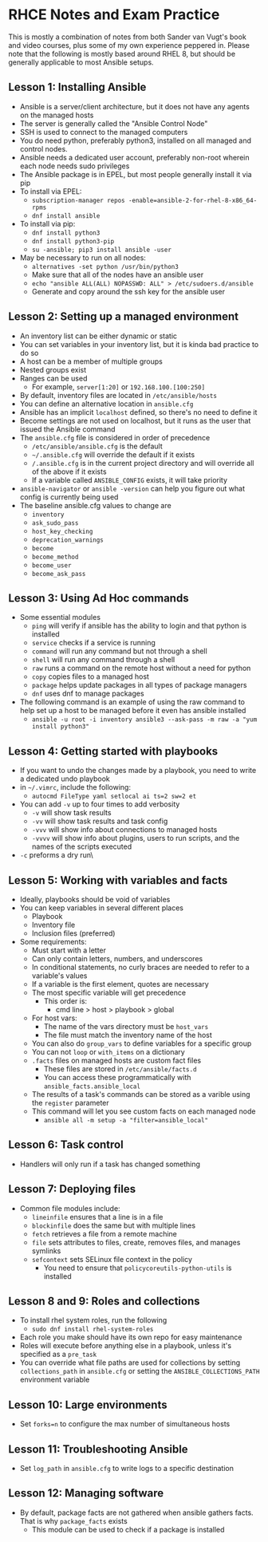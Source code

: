 # RHCE Notes and Exam Practice
This is mostly a combination of notes from both Sander van Vugt's book and video courses, plus some of my own experience peppered in. Please note that the following is mostly based around RHEL 8, but should be generally applicable to most Ansible setups.
## Lesson 1: Installing Ansible
- Ansible is a server/client architecture, but it does not have any agents on the managed hosts
- The server is generally called the "Ansible Control Node"
- SSH is used to connect to the managed computers
- You do need python, preferably python3, installed on all managed and control nodes.
- Ansible needs a dedicated user account, preferably non-root wherein each node needs sudo privileges
- The Ansible package is in EPEL, but most people generally install it via pip
- To install via EPEL:
    - `subscription-manager repos -enable=ansible-2-for-rhel-8-x86_64-rpms`
    - `dnf install ansible`
- To install via pip:
    - `dnf install python3`
    - `dnf install python3-pip`
    - `su -ansible; pip3 install ansible -user`
- May be necessary to run on all nodes:
    - `alternatives -set python /usr/bin/python3`
    - Make sure that all of the nodes have an ansible user
    - `echo "ansible ALL(ALL) NOPASSWD: ALL" > /etc/sudoers.d/ansible`
    - Generate and copy around the ssh key for the ansible user
## Lesson 2: Setting up a managed environment
- An inventory list can be either dynamic or static
- You can set variables in your inventory list, but it is kinda bad practice to do so
- A host can be a member of multiple groups
- Nested groups exist
- Ranges can be used
    - For example, `server[1:20]` or `192.168.100.[100:250]`
- By default, inventory files are located in `/etc/ansible/hosts`
- You can define an alternative location in `ansible.cfg`
- Ansible has an implicit `localhost` defined, so there's no need to define it
- Become settings are not used on localhost, but it runs as the user that issued the Ansible command
- The `ansible.cfg` file is considered in order of precedence
    - `/etc/ansible/ansible.cfg` is the default
    - `~/.ansible.cfg` will override the default if it exists
    - `/.ansible.cfg` is in the current project directory and will override all of the above if it exists
    - If a variable called `ANSIBLE_CONFIG` exists, it will take priority
- `ansible-navigator` or `ansible -version` can help you figure out what config is currently being used
- The baseline ansible.cfg values to change are
    - `inventory`
    - `ask_sudo_pass`
    - `host_key_checking`
    - `deprecation_warnings`
    - `become`
    - `become_method`
    - `become_user`
    - `become_ask_pass`
## Lesson 3: Using Ad Hoc commands
- Some essential modules
    - `ping` will verify if ansible has the ability to login and that python is installed
    - `service` checks if a service is running
    - `command` will run any command but not through a shell
    - `shell` will run any command through a shell
    - `raw` runs a command on the remote host without a need for python
    - `copy` copies files to a managed host
    - `package` helps update packages in all types of package managers
    - `dnf` uses dnf to manage packages
- The following command is an example of using the raw command to help set up a host to be managed before it even has ansible installed
    - `ansible -u root -i inventory ansible3 --ask-pass -m raw -a "yum install python3"`
## Lesson 4: Getting started with playbooks
- If you want to undo the changes made by a playbook, you need to write a dedicated undo playbook
- in `~/.vimrc`, include the following:
    - `autocmd FileType yaml setlocal ai ts=2 sw=2 et`
- You can add `-v` up to four times to add verbosity
    - `-v` will show task results
    - `-vv` will show task results and task config
    - `-vvv` will show info about connections to managed hosts
    - `-vvvv` will show info about plugins, users to run scripts, and the names of the scripts executed
- `-c` preforms a dry run\
## Lesson 5: Working with variables and facts
- Ideally, playbooks should be void of variables
- You can keep variables in several different places
    - Playbook
    - Inventory file
    - Inclusion files (preferred)
- Some requirements:
    - Must start with a letter
    - Can only contain letters, numbers, and underscores
    - In conditional statements, no curly braces are needed to refer to a variable's values
    - If a variable is the first element, quotes are necessary
    - The most specific variable will get precedence
        - This order is:
            - cmd line > host > playbook > global
    - For host vars:
        - The name of the vars directory must be `host_vars`
        - The file must match the inventory name of the host
    - You can also do `group_vars` to define variables for a specific group
    - You can not `loop` or `with_items` on a dictionary
    - `.facts` files on managed hosts are custom fact files
        - These files are stored in `/etc/ansible/facts.d`
        - You can access these programmatically with `ansible_facts.ansible_local`
    - The results of a task's commands can be stored as a varible using the `register` parameter
    - This command will let you see custom facts on each managed node
        - `ansible all -m setup -a "filter=ansible_local"`
## Lesson 6: Task control
- Handlers will only run if a task has changed something
## Lesson 7: Deploying files
- Common file modules include:
    - `lineinfile` ensures that a line is in a file
    - `blockinfile` does the same but with multiple lines
    - `fetch` retrieves a file from a remote machine
    - `file` sets attributes to files, create, removes files, and manages symlinks
    - `sefcontext` sets SELinux file context in the policy
        - You need to ensure that `policycoreutils-python-utils` is installed
## Lesson 8 and 9: Roles and collections
- To install rhel system roles, run the following
    - `sudo dnf install rhel-system-roles`
- Each role you make should have its own repo for easy maintenance
- Roles will execute before anything else in a playbook, unless it's specified as a `pre_task`
- You can override what file paths are used for collections by setting `collections_path` in `ansible.cfg` or setting the `ANSIBLE_COLLECTIONS_PATH` environment variable
## Lesson 10: Large environments
- Set `forks=n` to configure the max number of simultaneous hosts
## Lesson 11: Troubleshooting Ansible
- Set `log_path` in `ansible.cfg` to write logs to a specific destination
## Lesson 12: Managing software
- By default, package facts are not gathered when ansible gathers facts. That is why `package_facts` exists
    - This module can be used to check if a package is installed
